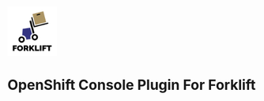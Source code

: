 <img src="icons/forklift-logo-lightbg.svg" alt="Logo" width="100" />

# OpenShift Console Plugin For Forklift
